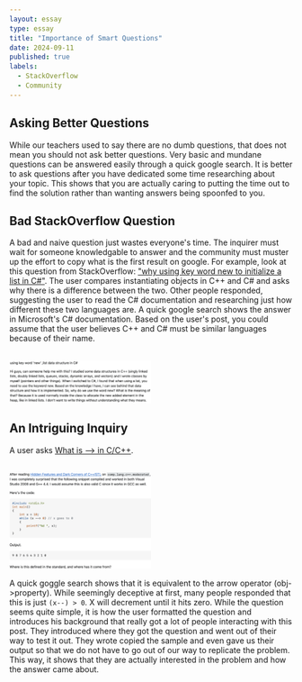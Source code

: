 ```yaml
---
layout: essay
type: essay
title: "Importance of Smart Questions"
date: 2024-09-11
published: true
labels:
  - StackOverflow
  - Community
---
```


## Asking Better Questions
  While our teachers used to say there are no dumb questions, that does not mean you should not ask better questions. Very basic and mundane questions can be answered easily through a quick google search. It is better to ask questions after you have dedicated some time researching about your topic. This shows that you are actually caring to putting the time out to find the solution rather than wanting answers being spoonfed to you. 

## Bad StackOverflow Question
A bad and naive question just wastes everyone's time. The inquirer must wait for someone knowledgable to answer and the community must muster up the effort to copy what is the first result on google. For example, look at this question from StackOverflow: 
["why using key word new to initialize a list in C#"](https://stackoverflow.com/questions/78964907/why-using-key-word-new-to-initialize-a-list-in-c-sharp). The user compares instantiating objects in C++ and C# and asks why there is a difference between the two. Other people responded, suggesting the user to read the C# documentation and researching just how different these two languages are. A quick google search shows the answer in Microsoft's C# documentation. Based on the user's post, you could assume that the user believes C++ and C# must be similar languages because of their name. 

<br>
<img class="img-fluid" src="../img/bad_question.png"  width="50%" height="50%">
<br>


## An Intriguing Inquiry 

A user asks
[What is --> in C/C++](https://stackoverflow.com/questions/1642028/what-is-the-operator-in-c-c).

<br>
<img class="img-fluid" src="../img/good_question.png" width="50%" heigh="50%">
<br>

A quick goggle search shows that it is equivalent to the arrow operator (obj->property). While seemingly deceptive at first, many people responded that this is just ```(x--) > 0```. X will decrement until it hits zero. While the question seems quite simple, it is how the user formatted the question and introduces his background that really got a lot of people interacting with this post. They introduced where they got the question and went out of their way to test it out. They wrote copied the sample and even gave us their output so that we do not have to go out of our way to replicate the problem. This way, it shows that they are actually interested in the problem and how the answer came about. 

